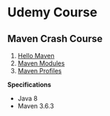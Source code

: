 # Udemy Course

## Maven Crash Course

1. [Hello Maven](https://github.com/brunomilitzer/mavencourses/tree/master/hellomaven)
2. [Maven Modules](https://github.com/brunomilitzer/mavencourses/tree/master/product_parent)
3. [Maven Profiles](https://github.com/brunomilitzer/mavencourses/tree/master/profilesdemo)

**Specifications**
* Java 8
* Maven 3.6.3
